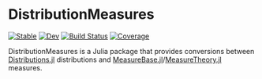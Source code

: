 # DistributionMeasures

[![Stable](https://img.shields.io/badge/docs-stable-blue.svg)](https://cscherrer.github.io/DistributionMeasures.jl/stable)
[![Dev](https://img.shields.io/badge/docs-dev-blue.svg)](https://cscherrer.github.io/DistributionMeasures.jl/dev)
[![Build Status](https://github.com/cscherrer/DistributionMeasures.jl/actions/workflows/CI.yml/badge.svg?branch=main)](https://github.com/cscherrer/DistributionMeasures.jl/actions/workflows/CI.yml?query=branch%3Amain)
[![Coverage](https://codecov.io/gh/cscherrer/DistributionMeasures.jl/branch/main/graph/badge.svg)](https://codecov.io/gh/cscherrer/DistributionMeasures.jl)

DistributionMeasures is a Julia package that provides conversions between
[Distributions.jl](https://github.com/JuliaStats/Distributions.jl) distributions and
[MeasureBase.jl](https://github.com/cscherrer/MeasureBase.jl)/[MeasureTheory.jl](https://github.com/cscherrer/MeasureTheory.jl) measures.
